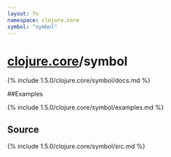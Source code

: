 ```yaml
---
layout: fn
namespace: clojure.core
symbol: "symbol"
---
```


# [clojure.core](../)/symbol

{% include 1.5.0/clojure.core/symbol/docs.md %}

##Examples

{% include 1.5.0/clojure.core/symbol/examples.md %}
## Source
{% include 1.5.0/clojure.core/symbol/src.md %}

